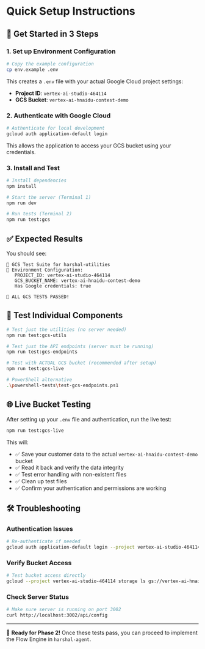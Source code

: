 # Quick Setup Instructions

## 🚀 Get Started in 3 Steps

### 1. **Set up Environment Configuration**
```bash
# Copy the example configuration
cp env.example .env
```
This creates a `.env` file with your actual Google Cloud project settings:
- **Project ID**: `vertex-ai-studio-464114`
- **GCS Bucket**: `vertex-ai-hnaidu-contest-demo`

### 2. **Authenticate with Google Cloud**
```bash
# Authenticate for local development
gcloud auth application-default login
```
This allows the application to access your GCS bucket using your credentials.

### 3. **Install and Test**
```bash
# Install dependencies
npm install

# Start the server (Terminal 1)
npm run dev

# Run tests (Terminal 2)
npm run test:gcs
```

## ✅ Expected Results

You should see:
```
🧪 GCS Test Suite for harshal-utilities
🔧 Environment Configuration:
   PROJECT_ID: vertex-ai-studio-464114
   GCS_BUCKET_NAME: vertex-ai-hnaidu-contest-demo
   Has Google credentials: true

🎉 ALL GCS TESTS PASSED!
```

## 🔧 Test Individual Components

```bash
# Test just the utilities (no server needed)
npm run test:gcs-utils

# Test just the API endpoints (server must be running)  
npm run test:gcs-endpoints

# Test with ACTUAL GCS bucket (recommended after setup)
npm run test:gcs-live

# PowerShell alternative
.\powershell-tests\test-gcs-endpoints.ps1
```

## 🌐 Live Bucket Testing

After setting up your `.env` file and authentication, run the live test:

```bash
npm run test:gcs-live
```

This will:
- ✅ Save your customer data to the actual `vertex-ai-hnaidu-contest-demo` bucket
- ✅ Read it back and verify the data integrity  
- ✅ Test error handling with non-existent files
- ✅ Clean up test files
- ✅ Confirm your authentication and permissions are working

## 🛠️ Troubleshooting

### Authentication Issues
```bash
# Re-authenticate if needed
gcloud auth application-default login --project vertex-ai-studio-464114
```

### Verify Bucket Access
```bash
# Test bucket access directly
gcloud --project vertex-ai-studio-464114 storage ls gs://vertex-ai-hnaidu-contest-demo/
```

### Check Server Status
```bash
# Make sure server is running on port 3002
curl http://localhost:3002/api/config
```

---

🎯 **Ready for Phase 2!** Once these tests pass, you can proceed to implement the Flow Engine in `harshal-agent`. 